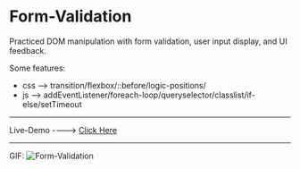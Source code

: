 # Form-Validation

Practiced DOM manipulation with form validation, user input display, and UI feedback.

Some features:

* css --> transition/flexbox/::before/logic-positions/
* js --> addEventListener/foreach-loop/queryselector/classlist/if-else/setTimeout

--------------------------------------------------------------

Live-Demo ----> [Click Here](https://mohammadrezaei5.github.io/Form-Validation/)

--------------------------------------------------------------

GIF:
![Form-Validation](https://github.com/user-attachments/assets/58e41663-4cd4-4c58-9f23-c8df5f634f9b)
